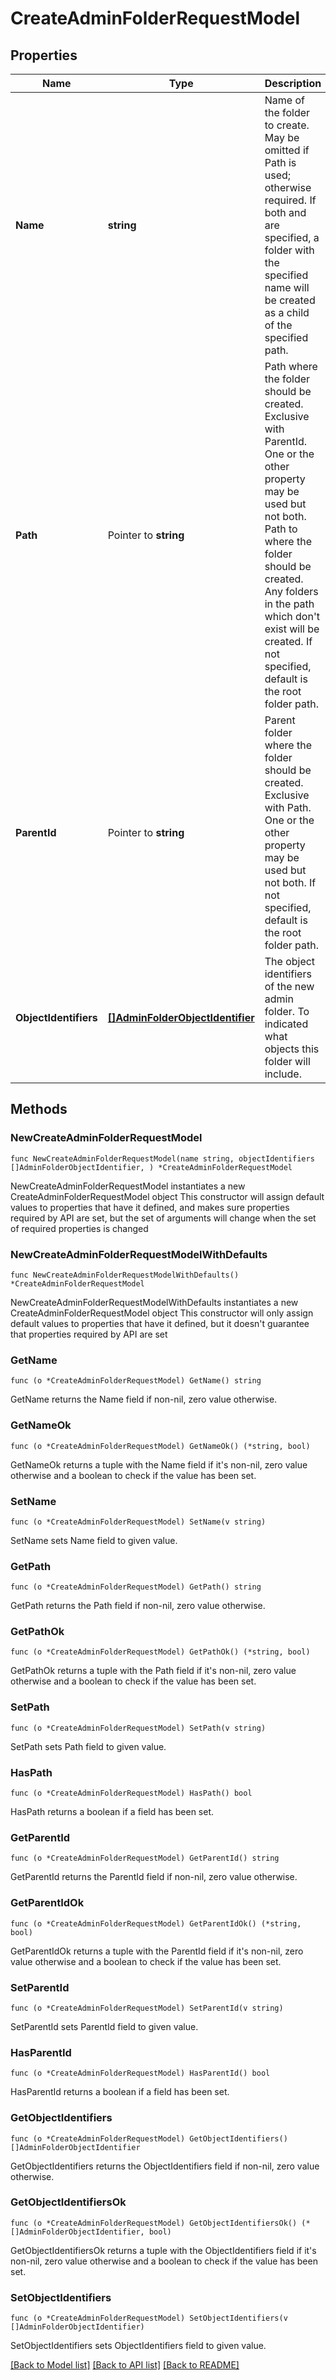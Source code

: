 # CreateAdminFolderRequestModel

## Properties

Name | Type | Description | Notes
------------ | ------------- | ------------- | -------------
**Name** | **string** | Name of the folder to create. May be omitted if Path is used; otherwise required.  If both  and  are specified, a folder with the specified name will be created as a child of the specified path. | 
**Path** | Pointer to **string** | Path where the folder should be created. Exclusive with ParentId.  One or the other property may be used but not both.  Path to where the folder should be created. Any folders in the path which don&#39;t exist will be created.  If not specified, default is the root folder path. | [optional] 
**ParentId** | Pointer to **string** | Parent folder where the folder should be created. Exclusive with Path.  One or the other property may be used but not both.  If not specified, default is the root folder path. | [optional] 
**ObjectIdentifiers** | [**[]AdminFolderObjectIdentifier**](AdminFolderObjectIdentifier.md) | The object identifiers of the new admin folder. To indicated what objects this folder will include. | 

## Methods

### NewCreateAdminFolderRequestModel

`func NewCreateAdminFolderRequestModel(name string, objectIdentifiers []AdminFolderObjectIdentifier, ) *CreateAdminFolderRequestModel`

NewCreateAdminFolderRequestModel instantiates a new CreateAdminFolderRequestModel object
This constructor will assign default values to properties that have it defined,
and makes sure properties required by API are set, but the set of arguments
will change when the set of required properties is changed

### NewCreateAdminFolderRequestModelWithDefaults

`func NewCreateAdminFolderRequestModelWithDefaults() *CreateAdminFolderRequestModel`

NewCreateAdminFolderRequestModelWithDefaults instantiates a new CreateAdminFolderRequestModel object
This constructor will only assign default values to properties that have it defined,
but it doesn't guarantee that properties required by API are set

### GetName

`func (o *CreateAdminFolderRequestModel) GetName() string`

GetName returns the Name field if non-nil, zero value otherwise.

### GetNameOk

`func (o *CreateAdminFolderRequestModel) GetNameOk() (*string, bool)`

GetNameOk returns a tuple with the Name field if it's non-nil, zero value otherwise
and a boolean to check if the value has been set.

### SetName

`func (o *CreateAdminFolderRequestModel) SetName(v string)`

SetName sets Name field to given value.


### GetPath

`func (o *CreateAdminFolderRequestModel) GetPath() string`

GetPath returns the Path field if non-nil, zero value otherwise.

### GetPathOk

`func (o *CreateAdminFolderRequestModel) GetPathOk() (*string, bool)`

GetPathOk returns a tuple with the Path field if it's non-nil, zero value otherwise
and a boolean to check if the value has been set.

### SetPath

`func (o *CreateAdminFolderRequestModel) SetPath(v string)`

SetPath sets Path field to given value.

### HasPath

`func (o *CreateAdminFolderRequestModel) HasPath() bool`

HasPath returns a boolean if a field has been set.

### GetParentId

`func (o *CreateAdminFolderRequestModel) GetParentId() string`

GetParentId returns the ParentId field if non-nil, zero value otherwise.

### GetParentIdOk

`func (o *CreateAdminFolderRequestModel) GetParentIdOk() (*string, bool)`

GetParentIdOk returns a tuple with the ParentId field if it's non-nil, zero value otherwise
and a boolean to check if the value has been set.

### SetParentId

`func (o *CreateAdminFolderRequestModel) SetParentId(v string)`

SetParentId sets ParentId field to given value.

### HasParentId

`func (o *CreateAdminFolderRequestModel) HasParentId() bool`

HasParentId returns a boolean if a field has been set.

### GetObjectIdentifiers

`func (o *CreateAdminFolderRequestModel) GetObjectIdentifiers() []AdminFolderObjectIdentifier`

GetObjectIdentifiers returns the ObjectIdentifiers field if non-nil, zero value otherwise.

### GetObjectIdentifiersOk

`func (o *CreateAdminFolderRequestModel) GetObjectIdentifiersOk() (*[]AdminFolderObjectIdentifier, bool)`

GetObjectIdentifiersOk returns a tuple with the ObjectIdentifiers field if it's non-nil, zero value otherwise
and a boolean to check if the value has been set.

### SetObjectIdentifiers

`func (o *CreateAdminFolderRequestModel) SetObjectIdentifiers(v []AdminFolderObjectIdentifier)`

SetObjectIdentifiers sets ObjectIdentifiers field to given value.



[[Back to Model list]](../README.md#documentation-for-models) [[Back to API list]](../README.md#documentation-for-api-endpoints) [[Back to README]](../README.md)


